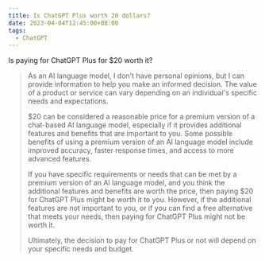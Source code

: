 ```yaml
---
title: Is ChatGPT Plus worth 20 dollars?
date: 2023-04-04T12:45:00+08:00
tags:
  - ChatGPT
---
```

Is paying for ChatGPT Plus for $20 worth it?

> As an AI language model, I don't have personal opinions, but I can provide information to help you make an informed decision. The value of a product or service can vary depending on an individual's specific needs and expectations.
> 
> $20 can be considered a reasonable price for a premium version of a chat-based AI language model, especially if it provides additional features and benefits that are important to you. Some possible benefits of using a premium version of an AI language model include improved accuracy, faster response times, and access to more advanced features.
> 
> If you have specific requirements or needs that can be met by a premium version of an AI language model, and you think the additional features and benefits are worth the price, then paying $20 for ChatGPT Plus might be worth it to you. However, if the additional features are not important to you, or if you can find a free alternative that meets your needs, then paying for ChatGPT Plus might not be worth it.
> 
> Ultimately, the decision to pay for ChatGPT Plus or not will depend on your specific needs and budget.